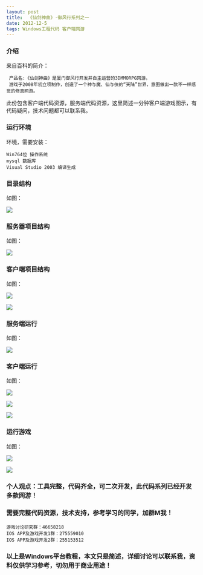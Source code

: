 ```yaml
---
layout: post
title:  《仙剑神曲》-御风行系列之一
date: 2012-12-5
tags: Windows工程代码 客户端网游
---
```



### 介绍


来自百科的简介：

	 产品名:《仙剑神曲》是厦门御风行开发并自主运营的3DMMORPG网游。
	 游戏于2008年初立项制作，创造了一个神与魔、仙与侠的“天陆”世界，意图做出一款不一样感觉的修真网游。


此份包含客户端代码资源，服务端代码资源，这里简述一分钟客户端游戏图示，有代码疑问，技术问题都可以联系我。


### 运行环境

环境，需要安装：

``` 
Win764位 操作系统
mysql 数据库
Visual Studio 2003 编译生成
``` 

### 目录结构

如图：

![](/images/posts/xjsq/xjsq-1.jpg)

### 服务器项目结构

如图：

![](/images/posts/xjsq/xjsq-2.jpg)

### 客户端项目结构

如图：

![](/images/posts/xjsq/xjsq-3.jpg)

![](/images/posts/xjsq/xjsq-4.jpg)

### 服务端运行

如图：

![](/images/posts/xjsq/xjsq-5.jpg)

### 客户端运行

如图：

![](/images/posts/xjsq/xjsq-6.jpg)

![](/images/posts/xjsq/xjsq-7.jpg)

![](/images/posts/xjsq/xjsq-8.jpg)

### 运行游戏

如图：

![](/images/posts/xjsq/xjsq-9.jpg)

![](/images/posts/xjsq/xjsq-10.jpg)


### 个人观点：工具完整，代码齐全，可二次开发，此代码系列已经开发多款网游！

### 需要完整代码资源，技术支持，参考学习的同学，加群M我！

``` 
游戏讨论研究群：46658218
IOS APP及游戏开发1群：275559010
IOS APP及游戏开发2群：255153512
``` 

### 以上是Windows平台教程，本文只是简述，详细讨论可以联系我，资料仅供学习参考，切勿用于商业用途！